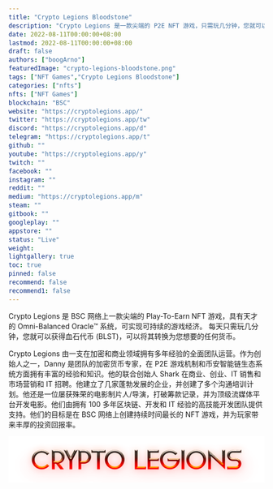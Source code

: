 ```yaml
---
title: "Crypto Legions Bloodstone"
description: "Crypto Legions 是一款尖端的 P2E NFT 游戏，只需玩几分钟，您就可以赚取（BLST），可以将其转换为您想要的任何货币。"
date: 2022-08-11T00:00:00+08:00
lastmod: 2022-08-11T00:00:00+08:00
draft: false
authors: ["boogArno"]
featuredImage: "crypto-legions-bloodstone.png"
tags: ["NFT Games","Crypto Legions Bloodstone"]
categories: ["nfts"]
nfts: ["NFT Games"]
blockchain: "BSC"
website: "https://cryptolegions.app/"
twitter: "https://cryptolegions.app/tw"
discord: "https://cryptolegions.app/d"
telegram: "https://cryptolegions.app/t"
github: ""
youtube: "https://cryptolegions.app/y"
twitch: ""
facebook: ""
instagram: ""
reddit: ""
medium: "https://cryptolegions.app/m"
steam: ""
gitbook: ""
googleplay: ""
appstore: ""
status: "Live"
weight: 
lightgallery: true
toc: true
pinned: false
recommend: false
recommend1: false
---
```

<p>Crypto Legions 是 BSC 网络上一款尖端的 Play-To-Earn NFT 游戏，具有天才的 Omni-Balanced Oracle™️ 系统，可实现可持续的游戏经济。&nbsp;每天只需玩几分钟，您就可以获得血石代币 (BLST)，可以将其转换为您想要的任何货币。</p>
<p>Crypto Legions 由一支在加密和商业领域拥有多年经验的全面团队运营。作为创始人之一，Danny 是团队的加密货币专家，在 P2E 游戏机制和币安智能链生态系统方面拥有丰富的经验和知识。他的联合创始人 Shark 在商业、创业、IT 销售和市场营销和 IT 招聘。他建立了几家蓬勃发展的企业，并创建了多个沟通培训计划。他还是一位屡获殊荣的电影制片人/导演，打破筹款记录，并为顶级流媒体平台开发电影。他们由拥有 100 多年区块链、开发和 IT 经验的高技能开发团队提供支持。他们的目标是在 BSC 网络上创建持续时间最长的 NFT 游戏，并为玩家带来丰厚的投资回报率。</p>

![logo](logo.png)
